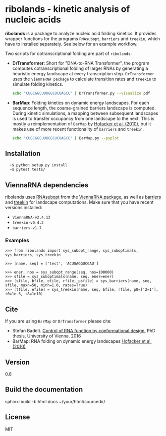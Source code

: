 # ribolands - kinetic analysis of nucleic acids

**ribolands** is a package to analyze nucleic acid folding kinetics. It
provides wrapper functions for the programs `RNAsubopt`, `barriers` and
`treekin`, which have to installed separately. See below for an example
workflow.

Two scripts for cotranscriptional folding are part of `ribolands`: 

  * **DrTransformer**: Short for "DNA-to-RNA Transformer", the program
    computes cotranscriptional folding of larger RNAs by generating a
    heuristic energy landscape at every transcription step.  `DrTransformer`
    uses the `ViennaRNA package` to calculate transition rates and `treekin` to
    simulate folding kinetics.
    ```sh
    echo "CUGCGGCUUUGGCUCUAGCC" | DrTransformer.py --visualize pdf
    ```

  * **BarMap**: Folding kinetics on dynamic energy landscapes. For each
    sequence length, the coarse-grained barriers landscape is computed. During
    kinetic simulations, a mapping between subsequent landscapes is used to
    transfer occupancy from one landscape to the next. This is mostly a
    reimplementation of `BarMap` by [Hofacker et al. (2010)], but it makes use
    of more recent functionality of `barriers` and `treekin`.
    ```sh
    echo "CUGCGGCUUUGGCUCUAGCC" | BarMap.py --pyplot
    ```

## Installation
```sh
  ~$ python setup.py install
  ~$ pytest tests/
```

## ViennaRNA dependencies
ribolands uses [RNAsubopt] from the [ViennaRNA package], as well as [barriers]
and [treekin] for landscape computations. Make sure that you have recent
versions installed: 
 - `ViennaRNA-v2.4.13`
 - `treekin-v0.4.2`
 - `barriers-v1.7` 

### Examples
```
>>> from ribolands import sys_subopt_range, sys_suboptimals, sys_barriers, sys_treekin

>>> [name, seq] = ['test', 'ACUGAGGUCGAU']

>>> ener, nos = sys_subopt_range(seq, nos=100000)
>>> sfile = sys_suboptimals(name, seq, ener=ener)
>>> [sfile, bfile, efile, rfile, psfile] = sys_barriers(name, seq, sfile, maxn=50, minh=1.0, rates=True)
>>> [tfile, efile] = sys_treekin(name, seq, bfile, rfile, p0=['2=1'], t0=1e-6, t8=1e10)
```

## Cite
If you are using `BarMap` or `DrTransformer` please cite: 
  - Stefan Badelt. [Control of RNA function by conformational design.] PhD thesis, University of Vienna, 2016
  - BarMap: RNA folding on dynamic energy landscapes [Hofacker et al. (2010)] 
 
## Version
0.8

## Build the documentation
  sphinx-build -b html docs ~/your/html/sourcedir/

## License
MIT

[//]: References
[Hofacker et al. (2010)]: <http://dx.doi.org/10.1261%2Frna.2093310>
[Flamm et al. (2001)]: <http://rnajournal.cshlp.org/content/7/2/254.short>

[ViennaRNA package]: <http://www.tbi.univie.ac.at/RNA>
[RNAsubopt]: <http://www.tbi.univie.ac.at/RNA/RNAsubopt.1.html>
[barriers]: <http://www.tbi.univie.ac.at/RNA/Barriers>
[treekin]: <http://www.tbi.univie.ac.at/RNA/Treekin>

[Control of RNA function by conformational design.]: <http://www.tbi.univie.ac.at/newpapers/pdfs/TBI-t-2016-1.pdf>

[ribolands]: <https://www.tbi.univie.ac.at/RNA/ribolands>

